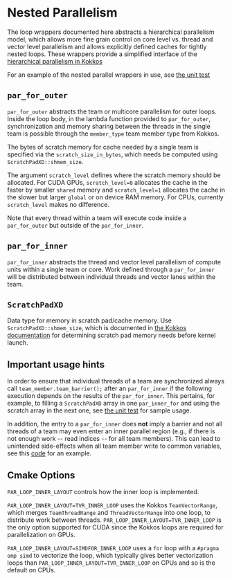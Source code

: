 
# Nested Parallelism

The loop wrappers documented here abstracts a hierarchical parallelism model,
which allows more fine grain control on core level vs. thread and vector level
parallelism and allows explicitly defined caches for tightly nested loops.
These wrappers provide a simplified interface of the [hierarchical parallelism
in Kokkos](https://kokkos.github.io/kokkos-core-wiki/ProgrammingGuide/HierarchicalParallelism.html)


For an example of the nested parallel wrappers in use, see [the unit
test](../tst/unit/kokkos_abstraction.cpp)

## `par_for_outer`

`par_for_outer` abstracts the team or multicore parallelism for outer loops.
Inside the loop body, in the lambda function provided to `par_for_outer`,
synchronization and memory sharing between the threads in the single team is
possible through the `member_type` team member type from Kokkos.

The bytes of scratch memory for cache needed by a single team is specified via
the `scratch_size_in_bytes`, which needs be computed using `ScratchPadXD::shmem_size`.

The argument `scratch_level` defines where the scratch memory should be
allocated. For CUDA GPUs, `scratch_level=0` allocates the cache in the faster
by smaller `shared` memory and `scratch_level=1` allocates the cache in the
slower but larger `global` or on device RAM memory. For CPUs, currently
`scratch_level` makes no difference.

Note that every thread within a team will execute code inside a `par_for_outer`
but outside of the `par_for_inner`.

## `par_for_inner`

`par_for_inner` abstracts the thread and vector level parallelism of compute
units within a single team or core. Work defined through a `par_for_inner` will
be distributed between individual threads and vector lanes within the team.

## `ScratchPadXD`

Data type for memory in scratch pad/cache memory. Use
`ScratchPadXD::shmem_size`, which is documented in [the Kokkos
documentation](https://github.com/kokkos/kokkos/wiki/HierarchicalParallelism)
for determining scratch pad memory needs before kernel launch.

## Important usage hints

In order to ensure that individual threads of a team are synchronized always call
`team_member.team_barrier();` after an `par_for_inner` if the following execution
depends on the results of the `par_for_inner`.
This pertains, for example, to filling a `ScratchPadXD` array in one `par_inner_for`
and using the scratch array in the next one, see 
[the unit test](../tst/unit/kokkos_abstraction.cpp) for sample usage.

In addition, the entry to a `par_for_inner` does **not** imply a barrier and
not all threads of a team may even enter an inner parallel region (e.g., if there
is not enough work -- read indices -- for all team members).
This can lead to unintended side-effects when all team member write to common
variables, see this [code](https://github.com/parthenon-hpc-lab/parthenon/issues/659#issuecomment-1346871509) for an example.

## Cmake Options

`PAR_LOOP_INNER_LAYOUT` controls how the inner loop is implemented.

`PAR_LOOP_INNER_LAYOUT=TVR_INNER_LOOP` uses the Kokkos `TeamVectorRange`, which
merges `TeamThreadRange` and `ThreadVectorRange` into one loop, to distribute
work between threads. `PAR_LOOP_INNER_LAYOUT=TVR_INNER_LOOP` is the only option
supported for CUDA since the Kokkos loops are required for parallelization on
GPUs.

`PAR_LOOP_INNER_LAYOUT=SIMDFOR_INNER_LOOP` uses a `for` loop with a `#pragma
omp simd` to vectorize the loop, which typically gives better vectorization
loops than `PAR_LOOP_INNER_LAYOUT=TVR_INNER_LOOP` on CPUs and so is the default
on CPUs.
